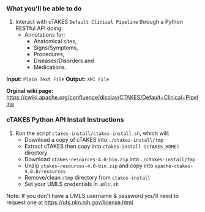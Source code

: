 ### What you'll be able to do ###

1. Interact with cTAKES `Default Clinical Pipeline` through a Python RESTful API doing:
    - Annotations for;
        - Anatomical sites, 
        - Signs/Symptoms, 
        - Procedures,
        - Diseases/Disorders and 
        - Medications.
        
**Input:** `Plain Text File`    **Output:** `XMI File`
        
**Orginal wiki page:** https://cwiki.apache.org/confluence/display/CTAKES/Default+Clinical+Pipeline

### cTAKES Python API Install Instructions ###

1. Run the script `ctakes-install/ctakes-install.sh`, which will:
    - Download a copy of cTAKES into `./ctakes-install/tmp`
    - Extract cTAKES then copy into `ctakes-install (cTAKES_HOME)` directory
    - Download `ctakes-resources-4.0-bin.zip` into `./ctakes-install/tmp`
    - Unzip `ctakes-resources-4.0-bin.zip` and copy into `apache-ctakes-4.0.0/resources`
    - Remove/clean `/tmp` directory from `ctakes-install`
    - Set your UMLS credentials in `umls.sh`

Note: If you don't have a UMLS username & password you'll need to request one at https://uts.nlm.nih.gov/license.html
